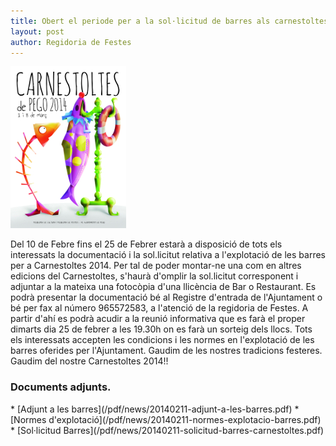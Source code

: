 ```yaml
---
title: Obert el periode per a la sol·licitud de barres als carnestoltes 2014
layout: post
author: Regidoria de Festes
---
```

<a class="salone-image center" href="/images/news/20140124-carnestoltes-pego-2014-big.jpg" title="Carnestoltes 2014">
    <img src="/images/news/20140124-carnestoltes-pego-2014-small.jpg" alt="Carnestoltes 2014" />
</a>

Del 10 de Febre fins el 25 de Febrer estarà a disposició de tots els interessats la documentació i la sol.licitut relativa a l'explotació de les barres per a Carnestoltes 2014. Per tal de poder montar-ne una com en altres edicions del Carnestoltes, s'haurà d'omplir la sol.licitut corresponent i adjuntar a la mateixa una fotocòpia d'una llicència de Bar o Restaurant. Es podrà presentar la documentació bé al Registre d'entrada de l'Ajuntament o bé per fax  al número 965572583, a l'atenció de la regidoria de Festes. A partir d'ahí es podrà acudir a la reunió informativa que es farà el proper dimarts dia 25 de febrer a les 19.30h on es farà un sorteig dels llocs. Tots els interessats accepten les condicions i les normes en l'explotació de les barres oferides per l'Ajuntament. Gaudim de les nostres tradicions festeres. Gaudim del nostre Carnestoltes 2014!!

### Documents adjunts.

<div class="pdf-list" markdown="1">
* [Adjunt a les barres](/pdf/news/20140211-adjunt-a-les-barres.pdf)
* [Normes d'explotació](/pdf/news/20140211-normes-explotacio-barres.pdf)
* [Sol·licitud Barres](/pdf/news/20140211-solicitud-barres-carnestoltes.pdf)
</div>